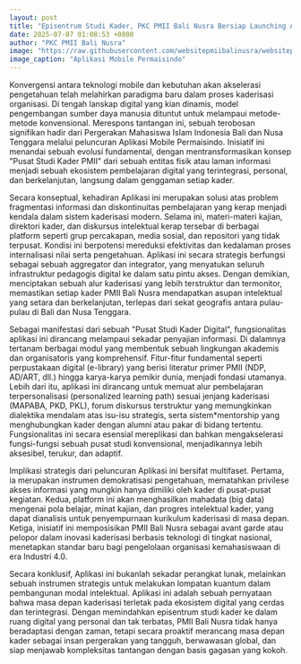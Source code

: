 ```yaml
---
layout: post
title: "Episentrum Studi Kader, PKC PMII Bali Nusra Bersiap Launching Aplikasi Permaisindo"
date: 2025-07-07 01:08:53 +0800
author: "PKC PMII Bali Nusra"
image: "https://raw.githubusercontent.com/websitepmiibalinusra/websitepmiibalinusra.github.io/main/assets/rilis/episentrum-studi-kader-pkc-pmii-bali-nusra-bersiap-launching-aplikasi-permaisindo.png"
image_caption: "Aplikasi Mobile Permaisindo"
---
```


Konvergensi antara teknologi mobile dan kebutuhan akan akselerasi pengetahuan telah melahirkan paradigma baru dalam proses kaderisasi organisasi. Di tengah lanskap digital yang kian dinamis, model pengembangan sumber daya manusia dituntut untuk melampaui metode-metode konvensional. Merespons tantangan ini, sebuah terobosan signifikan hadir dari Pergerakan Mahasiswa Islam Indonesia Bali dan Nusa Tenggara melalui peluncuran Aplikasi Mobile Permaisindo. Inisiatif ini menandai sebuah evolusi fundamental, dengan mentransformasikan konsep "Pusat Studi Kader PMII" dari sebuah entitas fisik atau laman informasi menjadi sebuah ekosistem pembelajaran digital yang terintegrasi, personal, dan berkelanjutan, langsung dalam genggaman setiap kader.

Secara konseptual, kehadiran Aplikasi ini merupakan solusi atas problem fragmentasi informasi dan diskontinuitas pembelajaran yang kerap menjadi kendala dalam sistem kaderisasi modern. Selama ini, materi-materi kajian, direktori kader, dan diskursus intelektual kerap tersebar di berbagai platform seperti grup percakapan, media sosial, dan repositori yang tidak terpusat. Kondisi ini berpotensi mereduksi efektivitas dan kedalaman proses internalisasi nilai serta pengetahuan. Aplikasi ini secara strategis berfungsi sebagai sebuah aggregator dan integrator, yang menyatukan seluruh infrastruktur pedagogis digital ke dalam satu pintu akses. Dengan demikian, menciptakan sebuah alur kaderisasi yang lebih terstruktur dan termonitor, memastikan setiap kader PMII Bali Nusra mendapatkan asupan intelektual yang setara dan berkelanjutan, terlepas dari sekat geografis antara pulau-pulau di Bali dan Nusa Tenggara.

Sebagai manifestasi dari sebuah "Pusat Studi Kader Digital", fungsionalitas aplikasi ini dirancang melampaui sekadar penyajian informasi. Di dalamnya tertanam berbagai modul yang membentuk sebuah lingkungan akademis dan organisatoris yang komprehensif. Fitur-fitur fundamental seperti perpustakaan digital (e-library) yang berisi literatur primer PMII (NDP, AD/ART, dll.) hingga karya-karya pemikir dunia, menjadi fondasi utamanya. Lebih dari itu, aplikasi ini dirancang untuk memuat alur pembelajaran terpersonalisasi (personalized learning path) sesuai jenjang kaderisasi (MAPABA, PKD, PKL), forum diskursus terstruktur yang memungkinkan dialektika mendalam atas isu-isu strategis, serta sistem*mentorship yang menghubungkan kader dengan alumni atau pakar di bidang tertentu. Fungsionalitas ini secara esensial mereplikasi dan bahkan mengakselerasi fungsi-fungsi sebuah pusat studi konvensional, menjadikannya lebih aksesibel, terukur, dan adaptif.

Implikasi strategis dari peluncuran Aplikasi ini bersifat multifaset. Pertama, ia merupakan instrumen demokratisasi pengetahuan, mematahkan privilese akses informasi yang mungkin hanya dimiliki oleh kader di pusat-pusat kegiatan. Kedua, platform ini akan menghasilkan mahadata (big data) mengenai pola belajar, minat kajian, dan progres intelektual kader, yang dapat dianalisis untuk penyempurnaan kurikulum kaderisasi di masa depan. Ketiga, inisiatif ini memposisikan PMII Bali Nusra sebagai avant garde atau pelopor dalam inovasi kaderisasi berbasis teknologi di tingkat nasional, menetapkan standar baru bagi pengelolaan organisasi kemahasiswaan di era Industri 4.0.

Secara konklusif, Aplikasi ini bukanlah sekadar perangkat lunak, melainkan sebuah instrumen strategis untuk melakukan lompatan kuantum dalam pembangunan modal intelektual. Aplikasi ini adalah sebuah pernyataan bahwa masa depan kaderisasi terletak pada ekosistem digital yang cerdas dan terintegrasi. Dengan memindahkan episentrum studi kader ke dalam ruang digital yang personal dan tak terbatas, PMII Bali Nusra tidak hanya beradaptasi dengan zaman, tetapi secara proaktif merancang masa depan kader sebagai insan pergerakan yang tangguh, berwawasan global, dan siap menjawab kompleksitas tantangan dengan basis gagasan yang kokoh.
